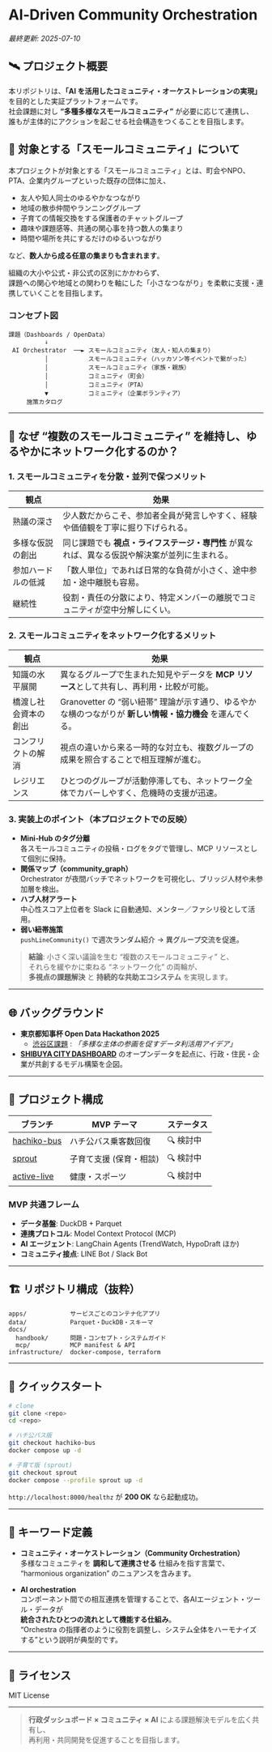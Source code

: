 # AI‑Driven Community Orchestration  
*最終更新: 2025-07-10*

## 🛰️ プロジェクト概要
本リポジトリは、**「AI を活用したコミュニティ・オーケストレーションの実現」** を目的とした実証プラットフォームです。  
社会課題に対し **“多種多様なスモールコミュニティ”** が必要に応じて連携し、  
誰もが主体的にアクションを起こせる社会構造をつくることを目指します。

## 👥 対象とする「スモールコミュニティ」について

本プロジェクトが対象とする「スモールコミュニティ」とは、町会やNPO、PTA、企業内グループといった既存の団体に加え、

- 友人や知人同士のゆるやかなつながり  
- 地域の散歩仲間やランニンググループ  
- 子育ての情報交換をする保護者のチャットグループ  
- 趣味や課題感等、共通の関心事を持つ数人の集まり  
- 時間や場所を共にするだけのゆるいつながり  

など、**数人から成る任意の集まりも含まれます**。

組織の大小や公式・非公式の区別にかかわらず、  
課題への関心や地域との関わりを軸にした「小さなつながり」を柔軟に支援・連携していくことを目指します。


### コンセプト図
```
課題（Dashboards / OpenData）
          ↓
 AI Orchestrator  ──► スモールコミュニティ（友人・知人の集まり）
          │           スモールコミュニティ（ハッカソン等イベントで繋がった）
          │           スモールコミュニティ（家族・親族）
          │           コミュニティ（町会）
          │           コミュニティ（PTA）
          ▼           コミュニティ（企業ボランティア）
     施策カタログ
```

---

## 🧩 なぜ “複数のスモールコミュニティ” を維持し、ゆるやかにネットワーク化するのか？

### 1. スモールコミュニティを分散・並列で保つメリット
| 観点 | 効果 |
|------|------|
| 熟議の深さ | 少人数だからこそ、参加者全員が発言しやすく、経験や価値観を丁寧に掘り下げられる。 |
| 多様な仮説の創出 | 同じ課題でも **視点・ライフステージ・専門性** が異なれば、異なる仮説や解決案が並列に生まれる。 |
| 参加ハードルの低減 | 「数人単位」であれば日常的な負荷が小さく、途中参加・途中離脱も容易。 |
| 継続性 | 役割・責任の分散により、特定メンバーの離脱でコミュニティが空中分解しにくい。 |

### 2. スモールコミュニティをネットワーク化するメリット
| 観点 | 効果 |
|------|------|
| 知識の水平展開 | 異なるグループで生まれた知見やデータを **MCP リソース**として共有し、再利用・比較が可能。 |
| 橋渡し社会資本の創出 | Granovetter の “弱い紐帯” 理論が示す通り、ゆるやかな横のつながりが **新しい情報・協力機会** を運んでくる。 |
| コンフリクトの解消 | 視点の違いから来る一時的な対立も、複数グループの成果を照合することで相互理解が進む。 |
| レジリエンス | ひとつのグループが活動停滞しても、ネットワーク全体でカバーしやすく、危機時の支援が迅速。 |

### 3. 実装上のポイント（本プロジェクトでの反映）
- **Mini‑Hub のタグ分離**  
  各スモールコミュニティの投稿・ログをタグで管理し、MCP リソースとして個別に保持。  
- **関係マップ（community_graph）**  
  Orchestrator が夜間バッチでネットワークを可視化し、ブリッジ人材や未参加層を検出。  
- **ハブ人材アラート**  
  中心性スコア上位者を Slack に自動通知、メンター／ファシリ役として活用。  
- **弱い紐帯施策**  
  `pushLineCommunity()` で週次ランダム紹介 → 異グループ交流を促進。  

> **結論**: 小さく深い議論を生む “複数のスモールコミュニティ” と、  
> それらを緩やかに束ねる “ネットワーク化” の両輪が、  
> **多視点の課題解決** と **持続的な共助エコシステム** を実現します。

---

## 🌐 バックグラウンド
- **東京都知事杯 Open Data Hackathon 2025**  
  - [渋谷区課題](https://odhackathon.metro.tokyo.lg.jp/issues/) : *「多様な主体の参画を促すデータ利活用アイデア」*  
- **[SHIBUYA CITY DASHBOARD](https://www.city.shibuya.tokyo.jp/contents/kusei/shibuya-data/)** のオープンデータを起点に、行政・住民・企業が共創するモデル構築を企図。

---

## 🎯 プロジェクト構成

| ブランチ | MVP テーマ | ステータス |
|----------|-----------|------------|
| [hachiko-bus](https://github.com/dx-junkyard/OpenDataHackathon2025_SCD-Hub/tree/hachiko-bus) | ハチ公バス乗客数回復 | 🔍 検討中 |
| [sprout](https://github.com/dx-junkyard/OpenDataHackathon2025_SCD-Hub/tree/sprout) | 子育て支援 (保育・相談) | 🔍 検討中 |
| [active-live](https://github.com/dx-junkyard/OpenDataHackathon2025_SCD-Hub/tree/active-life) | 健康・スポーツ | 🔍 検討中 |

### MVP 共通フレーム
- **データ基盤**: DuckDB + Parquet  
- **連携プロトコル**: Model Context Protocol (MCP)  
- **AI エージェント**: LangChain Agents (TrendWatch, HypoDraft ほか)  
- **コミュニティ接点**: LINE Bot / Slack Bot  

---

## 🏗️ リポジトリ構成（抜粋）
```
apps/            サービスごとのコンテナ化アプリ
data/            Parquet・DuckDB・スキーマ
docs/
  handbook/      問題・コンセプト・システムガイド
  mcp/           MCP manifest & API
infrastructure/  docker-compose, terraform
```

---

## 🚀 クイックスタート
```bash
# clone
git clone <repo>
cd <repo>

# ハチ公バス版
git checkout hachiko-bus
docker compose up -d

# 子育て版 (sprout)
git checkout sprout
docker compose --profile sprout up -d
```
`http://localhost:8000/healthz` が **200 OK** なら起動成功。

---

## 🧭 キーワード定義

- **コミュニティ・オーケストレーション（Community Orchestration）**  
  多様なコミュニティを **調和して連携させる** 仕組みを指す言葉で、  
  “harmonious organization” のニュアンスを含みます。

- **AI orchestration**  
  コンポーネント間での相互連携を管理することで、各AIエージェント・ツール・データが  
  **統合されたひとつの流れとして機能する仕組み**。  
  “Orchestra の指揮者のように役割を調整し、システム全体をハーモナイズする”という説明が典型的です。

---


## 📜 ライセンス
MIT License

---

> **行政ダッシュボード × コミュニティ × AI** による課題解決モデルを広く共有し、  
> 再利用・共同開発を促進することを目指します。

